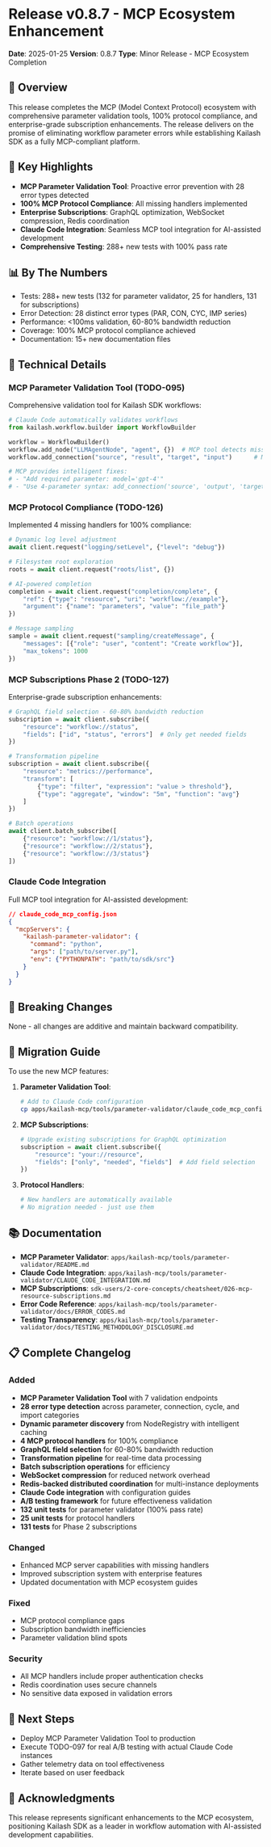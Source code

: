 # Release v0.8.7 - MCP Ecosystem Enhancement

**Date**: 2025-01-25
**Version**: 0.8.7
**Type**: Minor Release - MCP Ecosystem Completion

## 🎉 Overview

This release completes the MCP (Model Context Protocol) ecosystem with comprehensive parameter validation tools, 100% protocol compliance, and enterprise-grade subscription enhancements. The release delivers on the promise of eliminating workflow parameter errors while establishing Kailash SDK as a fully MCP-compliant platform.

## 🚀 Key Highlights

- **MCP Parameter Validation Tool**: Proactive error prevention with 28 error types detected
- **100% MCP Protocol Compliance**: All missing handlers implemented
- **Enterprise Subscriptions**: GraphQL optimization, WebSocket compression, Redis coordination
- **Claude Code Integration**: Seamless MCP tool integration for AI-assisted development
- **Comprehensive Testing**: 288+ new tests with 100% pass rate

## 📊 By The Numbers

- Tests: 288+ new tests (132 for parameter validator, 25 for handlers, 131 for subscriptions)
- Error Detection: 28 distinct error types (PAR, CON, CYC, IMP series)
- Performance: <100ms validation, 60-80% bandwidth reduction
- Coverage: 100% MCP protocol compliance achieved
- Documentation: 15+ new documentation files

## 🔧 Technical Details

### MCP Parameter Validation Tool (TODO-095)

Comprehensive validation tool for Kailash SDK workflows:

```python
# Claude Code automatically validates workflows
from kailash.workflow.builder import WorkflowBuilder

workflow = WorkflowBuilder()
workflow.add_node("LLMAgentNode", "agent", {})  # MCP tool detects missing 'model' parameter
workflow.add_connection("source", "result", "target", "input")      # MCP tool detects old 2-param syntax

# MCP provides intelligent fixes:
# - "Add required parameter: model='gpt-4'"
# - "Use 4-parameter syntax: add_connection('source', 'output', 'target', 'input')"
```

### MCP Protocol Compliance (TODO-126)

Implemented 4 missing handlers for 100% compliance:

```python
# Dynamic log level adjustment
await client.request("logging/setLevel", {"level": "debug"})

# Filesystem root exploration
roots = await client.request("roots/list", {})

# AI-powered completion
completion = await client.request("completion/complete", {
    "ref": {"type": "resource", "uri": "workflow://example"},
    "argument": {"name": "parameters", "value": "file_path"}
})

# Message sampling
sample = await client.request("sampling/createMessage", {
    "messages": [{"role": "user", "content": "Create workflow"}],
    "max_tokens": 1000
})
```

### MCP Subscriptions Phase 2 (TODO-127)

Enterprise-grade subscription enhancements:

```python
# GraphQL field selection - 60-80% bandwidth reduction
subscription = await client.subscribe({
    "resource": "workflow://status",
    "fields": ["id", "status", "errors"]  # Only get needed fields
})

# Transformation pipeline
subscription = await client.subscribe({
    "resource": "metrics://performance",
    "transform": [
        {"type": "filter", "expression": "value > threshold"},
        {"type": "aggregate", "window": "5m", "function": "avg"}
    ]
})

# Batch operations
await client.batch_subscribe([
    {"resource": "workflow://1/status"},
    {"resource": "workflow://2/status"},
    {"resource": "workflow://3/status"}
])
```

### Claude Code Integration

Full MCP tool integration for AI-assisted development:

```json
// claude_code_mcp_config.json
{
  "mcpServers": {
    "kailash-parameter-validator": {
      "command": "python",
      "args": ["path/to/server.py"],
      "env": {"PYTHONPATH": "path/to/sdk/src"}
    }
  }
}
```

## 🔴 Breaking Changes

None - all changes are additive and maintain backward compatibility.

## 🔄 Migration Guide

To use the new MCP features:

1. **Parameter Validation Tool**:
   ```bash
   # Add to Claude Code configuration
   cp apps/kailash-mcp/tools/parameter-validator/claude_code_mcp_config.json ~/.claude/
   ```

2. **MCP Subscriptions**:
   ```python
   # Upgrade existing subscriptions for GraphQL optimization
   subscription = await client.subscribe({
       "resource": "your://resource",
       "fields": ["only", "needed", "fields"]  # Add field selection
   })
   ```

3. **Protocol Handlers**:
   ```python
   # New handlers are automatically available
   # No migration needed - just use them
   ```

## 📚 Documentation

- **MCP Parameter Validator**: `apps/kailash-mcp/tools/parameter-validator/README.md`
- **Claude Code Integration**: `apps/kailash-mcp/tools/parameter-validator/CLAUDE_CODE_INTEGRATION.md`
- **MCP Subscriptions**: `sdk-users/2-core-concepts/cheatsheet/026-mcp-resource-subscriptions.md`
- **Error Code Reference**: `apps/kailash-mcp/tools/parameter-validator/docs/ERROR_CODES.md`
- **Testing Transparency**: `apps/kailash-mcp/tools/parameter-validator/docs/TESTING_METHODOLOGY_DISCLOSURE.md`

## 📋 Complete Changelog

### Added
- **MCP Parameter Validation Tool** with 7 validation endpoints
- **28 error type detection** across parameter, connection, cycle, and import categories
- **Dynamic parameter discovery** from NodeRegistry with intelligent caching
- **4 MCP protocol handlers** for 100% compliance
- **GraphQL field selection** for 60-80% bandwidth reduction
- **Transformation pipeline** for real-time data processing
- **Batch subscription operations** for efficiency
- **WebSocket compression** for reduced network overhead
- **Redis-backed distributed coordination** for multi-instance deployments
- **Claude Code integration** with configuration guides
- **A/B testing framework** for future effectiveness validation
- **132 unit tests** for parameter validator (100% pass rate)
- **25 unit tests** for protocol handlers
- **131 tests** for Phase 2 subscriptions

### Changed
- Enhanced MCP server capabilities with missing handlers
- Improved subscription system with enterprise features
- Updated documentation with MCP ecosystem guides

### Fixed
- MCP protocol compliance gaps
- Subscription bandwidth inefficiencies
- Parameter validation blind spots

### Security
- All MCP handlers include proper authentication checks
- Redis coordination uses secure channels
- No sensitive data exposed in validation errors

## 🎯 Next Steps

- Deploy MCP Parameter Validation Tool to production
- Execute TODO-097 for real A/B testing with actual Claude Code instances
- Gather telemetry data on tool effectiveness
- Iterate based on user feedback

## 🙏 Acknowledgments

This release represents significant enhancements to the MCP ecosystem, positioning Kailash SDK as a leader in workflow automation with AI-assisted development capabilities.
